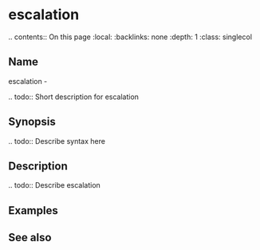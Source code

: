 

# escalation

.. contents:: On this page
    :local:
    :backlinks: none
    :depth: 1
    :class: singlecol

Name
----
escalation - 

.. todo::
    Short description for escalation

Synopsis
--------
.. todo::
   Describe syntax here

Description
-----------
.. todo::
    Describe escalation

Examples
--------

See also
--------

